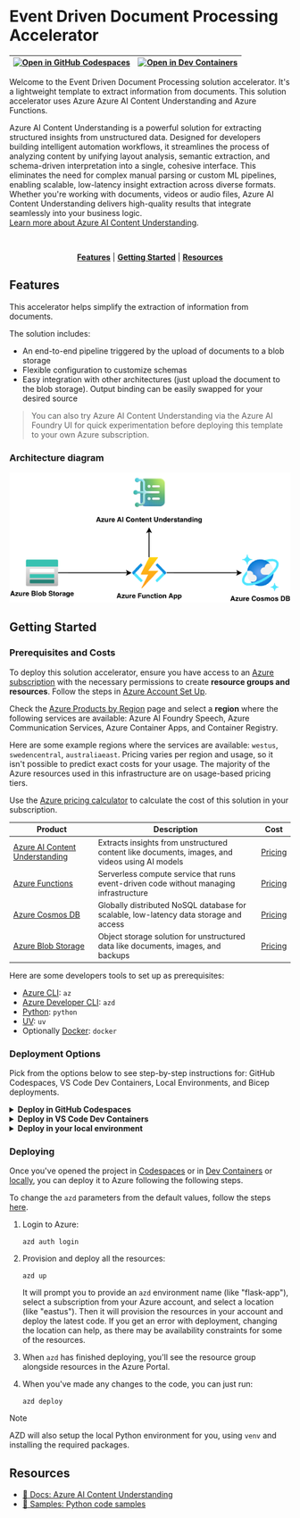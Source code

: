 # Event Driven Document Processing Accelerator

| [![Open in GitHub Codespaces](https://github.com/codespaces/badge.svg)](https://codespaces.new/Azure-Samples/call-center-voice-agent-accelerator) | [![Open in Dev Containers](https://img.shields.io/static/v1?style=for-the-badge&label=Dev%20Containers&message=Open&color=blue&logo=visualstudiocode)](https://vscode.dev/redirect?url=vscode://ms-vscode-remote.remote-containers/cloneInVolume?url=https://github.com/Azure-Samples/call-center-voice-agent-accelerator)
|---|---|

Welcome to the Event Driven Document Processing solution accelerator. It's a lightweight template to extract information from documents. This solution accelerator uses Azure Azure AI Content Understanding and Azure Functions.

Azure AI Content Understanding is a powerful solution for extracting structured insights from unstructured data. Designed for developers building intelligent automation workflows, it streamlines the process of analyzing content by unifying layout analysis, semantic extraction, and schema-driven interpretation into a single, cohesive interface. This eliminates the need for complex manual parsing or custom ML pipelines, enabling scalable, low-latency insight extraction across diverse formats. Whether you're working with documents, videos or audio files, Azure AI Content Understanding delivers high-quality results that integrate seamlessly into your business logic. 
</br>
[Learn more about Azure AI Content Understanding](https://actual-url-here.com).


<br/>

<div align="center">
  
[**Features**](#features) \| [**Getting Started**](#getting-started)  \| [**Resources**](#resources)

</div>

## Features

This accelerator helps simplify the extraction of information from documents.

The solution includes:

- An end-to-end pipeline triggered by the upload of documents to a blob storage
- Flexible configuration to customize schemas
- Easy integration with other architectures (just upload the document to the blob storage). Output binding can be easily swapped for your desired source

> You can also try Azure AI Content Understanding via the Azure AI Foundry UI for quick experimentation before deploying this template to your own Azure subscription.

### Architecture diagram

![Architecture Diagram](diagram.png)

## Getting Started

### Prerequisites and Costs
To deploy this solution accelerator, ensure you have access to an [Azure subscription](https://azure.microsoft.com/free/) with the necessary permissions to create **resource groups and resources**. Follow the steps in [Azure Account Set Up](./docs/AzureAccountSetUp.md).

Check the [Azure Products by Region](https://azure.microsoft.com/explore/global-infrastructure/products-by-region/table) page and select a **region** where the following services are available: Azure AI Foundry Speech, Azure Communication Services, Azure Container Apps, and Container Registry.

Here are some example regions where the services are available: `westus`, `swedencentral`, `australiaeast`.
Pricing varies per region and usage, so it isn't possible to predict exact costs for your usage. The majority of the Azure resources used in this infrastructure are on usage-based pricing tiers.

Use the [Azure pricing calculator](https://azure.microsoft.com/en-us/pricing/calculator) to calculate the cost of this solution in your subscription.

| Product | Description | Cost |
|---|---|---|
| [Azure AI Content Understanding ](https://learn.microsoft.com/en-us/azure/ai-services/content-understanding/) | Extracts insights from unstructured content like documents, images, and videos using AI models | [Pricing](https://azure.microsoft.com/en-us/pricing/details/content-understanding/?msockid=2b189776556f650e3a1882ef5427649e) |
| [Azure Functions](https://learn.microsoft.com/en-us/azure/azure-functions/) | Serverless compute service that runs event-driven code without managing infrastructure | [Pricing](https://azure.microsoft.com/en-us/pricing/details/functions/?msockid=2b189776556f650e3a1882ef5427649e) |
| [Azure Cosmos DB](https://learn.microsoft.com/en-us/azure/cosmos-db/) | Globally distributed NoSQL database for scalable, low-latency data storage and access | [Pricing](https://azure.microsoft.com/en-us/pricing/details/cosmos-db/autoscale-provisioned/?msockid=2b189776556f650e3a1882ef5427649e) |
| [Azure Blob Storage](https://docs.azure.cn/en-us/storage/blobs/) | Object storage solution for unstructured data like documents, images, and backups | [Pricing](https://azure.microsoft.com/en-us/pricing/details/storage/blobs/?msockid=2b189776556f650e3a1882ef5427649e) |


Here are some developers tools to set up as prerequisites:
- [Azure CLI](https://learn.microsoft.com/cli/azure/what-is-azure-cli): `az`
- [Azure Developer CLI](https://learn.microsoft.com/azure/developer/azure-developer-cli/overview): `azd`
- [Python](https://www.python.org/about/gettingstarted/): `python`
- [UV](https://docs.astral.sh/uv/getting-started/installation/): `uv`
- Optionally [Docker](https://www.docker.com/get-started/): `docker`


### Deployment Options
Pick from the options below to see step-by-step instructions for: GitHub Codespaces, VS Code Dev Containers, Local Environments, and Bicep deployments.

<details>
  <summary><b>Deploy in GitHub Codespaces</b></summary>
  
#### GitHub Codespaces

You can run this solution using GitHub Codespaces. The button will open a web-based VS Code instance in your browser:

1. Open the solution accelerator (this may take several minutes):

    [![Open in GitHub Codespaces](https://github.com/codespaces/badge.svg)](https://codespaces.new/Azure-Samples/call-center-voice-agent-accelerator)

2. Accept the default values on the create Codespaces page.
3. Open a terminal window if it is not already open.
4. Follow the instructions in the helper script to populate deployment variables.
5. Continue with the [deploying steps](#deploying).

</details>

<details>
  <summary><b>Deploy in VS Code Dev Containers </b></summary>

#### VS Code Dev Containers

You can run this solution in VS Code Dev Containers, which will open the project in your local VS Code using the [Dev Containers extension](https://marketplace.visualstudio.com/items?itemName=ms-vscode-remote.remote-containers):

1. Start Docker Desktop (install it, if not already installed)
2. Open the project:

    [![Open in Dev Containers](https://img.shields.io/static/v1?style=for-the-badge&label=Dev%20Containers&message=Open&color=blue&logo=visualstudiocode)](https://vscode.dev/redirect?url=vscode://ms-vscode-remote.remote-containers/cloneInVolume?url=https://vscode.dev/redirect?url=vscode://ms-vscode-remote.remote-containers/cloneInVolume?url=https://github.com/Azure-Samples/call-center-voice-agent-accelerator)


3. In the VS Code window that opens, once the project files show up (this may take several minutes), open a terminal window.
4. Follow the instructions in the helper script to populate deployment variables.
5. Continue with the [deploying steps](#deploying).

</details>

<details>
  <summary><b>Deploy in your local environment</b></summary>

 #### Local environment

If you're not using one of the above options for opening the project, then you'll need to:

1. Make sure the following tools are installed:

    * `bash`
    * [Azure Developer CLI (azd)](https://aka.ms/install-azd)

2. Download the project code:

    ```shell
    azd init -t Azure-Samples/call-center-voice-agent-accelerator/
    ```
    **Note:** the above command should be run in a new folder of your choosing. You do not need to run `git clone` to download the project source code. `azd init` handles this for you.

3. Open the project folder in your terminal or editor.
4. Continue with the [deploying steps](#deploying).

</details>
 
### Deploying

Once you've opened the project in [Codespaces](#github-codespaces) or in [Dev Containers](#vs-code-dev-containers) or [locally](#local-environment), you can deploy it to Azure following the following steps. 

To change the `azd` parameters from the default values, follow the steps [here](./docs/customizing_azd_parameters.md). 

1. Login to Azure:

    ```shell
    azd auth login
    ```

2. Provision and deploy all the resources:

    ```shell
    azd up
    ```
    It will prompt you to provide an `azd` environment name (like "flask-app"), select a subscription from your Azure account, and select a location (like "eastus"). Then it will provision the resources in your account and deploy the latest code. If you get an error with deployment, changing the location can help, as there may be availability constraints for some of the resources.

3. When `azd` has finished deploying, you'll see the resource group alongside resources in the Azure Portal.

4. When you've made any changes to the code, you can just run:

    ```shell
    azd deploy
    ```

>[!NOTE]
>AZD will also setup the local Python environment for you, using `venv` and installing the required packages.

## Resources
- [📖 Docs: Azure AI Content Understanding](https://learn.microsoft.com/azure/ai-services/speech-service/voice-live)
- [📖 Samples: Python code samples](https://github.com/Azure-Samples/azure-ai-content-understanding-python)

